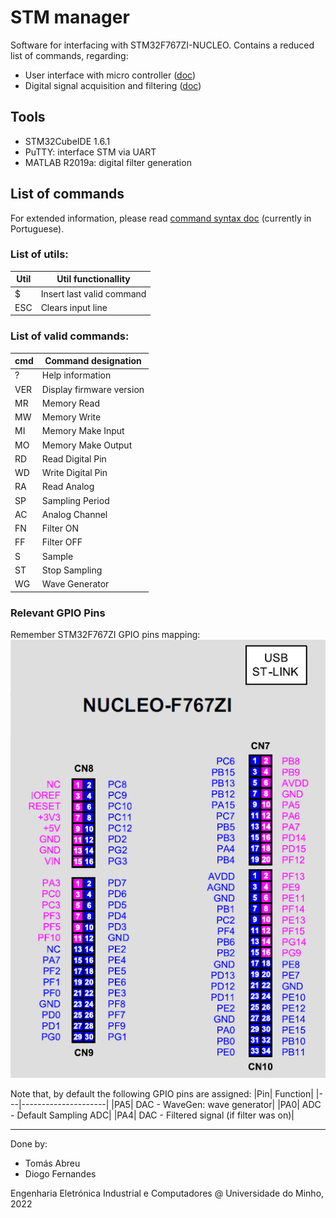 # STM manager
Software for interfacing with STM32F767ZI-NUCLEO. Contains a reduced list of commands, regarding:
- User interface with micro controller ([doc](https://github.com/ESRGgroup9/stm_manager/blob/main/doc/LPI2_Guia_PL1_Interface_v4.5.pdf))
- Digital signal acquisition and filtering ([doc](https://github.com/ESRGgroup9/stm_manager/blob/main/doc/LPI2_Guia_PL2_AquisicaoDeDados_v8.6.pdf))

## Tools
- STM32CubeIDE 1.6.1
- PuTTY: interface STM via UART
- MATLAB R2019a: digital filter generation

## List of commands
For extended information, please read [command syntax doc](https://github.com/ESRGgroup9/stm_manager/blob/main/doc/command_syntax.pdf) (currently in Portuguese).
### List of utils:
|Util|    Util functionallity|
|---|---------------------|
|$  |    Insert last valid command|
|ESC|    Clears input line|

### List of valid commands:
|cmd|    Command designation|
|---|---------------------|
|?  |    Help information|
|VER|    Display firmware version|
|MR |    Memory Read|
|MW |    Memory Write|
|MI |    Memory Make Input|
|MO |    Memory Make Output|
|RD |    Read Digital Pin|
|WD |    Write Digital Pin|
|RA |    Read Analog|
|SP |    Sampling Period|
|AC |    Analog Channel|
|FN |    Filter ON|
|FF |    Filter OFF|
|S  |    Sample|
|ST |    Stop Sampling|
|WG |    Wave Generator|

### Relevant GPIO Pins
Remember STM32F767ZI GPIO pins mapping:\
![STM32F767ZI_GPIO_Pins](doc/GPIO_pins.png)

Note that, by default the following GPIO pins are assigned:
|Pin|    Function|
|---|---------------------|
|PA5|    DAC - WaveGen: wave generator|
|PA0|    ADC - Default Sampling ADC|
|PA4|    DAC - Filtered signal (if filter was on)|

--------
Done by:
- Tomás Abreu
- Diogo Fernandes

Engenharia Eletrónica Industrial e Computadores @ Universidade do Minho, 2022
